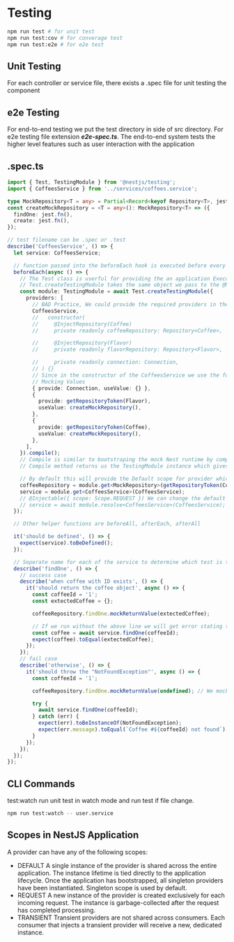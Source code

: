 # Testing

```bash
npm run test # for unit test
npm run test:cov # for converage test
npm run test:e2e # for e2e test
```

## Unit Testing

For each controller or service file, there exists a .spec file for unit testing the component

## e2e Testing

For end-to-end testing we put the test directory in side of src directory.
For e2e testing file extension **_e2e-spec.ts_**. The end-to-end system tests the higher level features such as user interaction with the application

## .spec.ts

```typescript
import { Test, TestingModule } from '@nestjs/testing';
import { CoffeesService } from '../services/coffees.service';

type MockRepository<T = any> = Partial<Record<keyof Repository<T>, jest.Mock>>;
const createMockRepository = <T = any>(): MockRepository<T> => ({
  findOne: jest.fn(),
  create: jest.fn(),
});

// test filename can be .spec or .test
describe('CoffeesService', () => {
  let service: CoffeesService;

  // function passed into the beforeEach hook is executed before every test [SETUP PHASE]
  beforeEach(async () => {
    // The Test class is userful for providing the an application ExecutionContext that mocks the Nest runtime and gives hooks to tweak with the Mock Nest runtime
    // Test.createTestingModule takes the same object we pass to the @Module Decorator to manage dependencies same time we do here.
    const module: TestingModule = await Test.createTestingModule({
      providers: [
        // BAD Practice, We could provide the required providers in the providers array which are used by CoffeesService. Hence the isolation unit test best practices would be violated
        CoffeesService,
        //   constructor(
        //     @InjectRepository(Coffee)
        //     private readonly coffeeRepository: Repository<Coffee>,

        //     @InjectRepository(Flavor)
        //     private readonly flavorRepository: Repository<Flavor>,

        //     private readonly connection: Connection,
        // ) {}
        // Since in the constructor of the CoffeesService we use the following dependencies from typeorm we define them there to mock there values
        // Mocking Values
        { provide: Connection, useValue: {} },
        {
          provide: getRepositoryToken(Flavor),
          useValue: createMockRepository(),
        },
        {
          provide: getRepositoryToken(Coffee),
          useValue: createMockRepository(),
        },
      ],
    }).compile();
    // Compile is similar to bootstraping the mock Nest runtime by compiling the root module and link the entire application and call listen on each endpoint.
    // Compile method returns us the TestingModule instance which gives us access to the

    // By default this will provide the Default scope for provider which is Singleton based class instance
    coffeeRepository = module.get<MockRepository>(getRepositoryToken(Coffee));
    service = module.get<CoffeesService>(CoffeesService);
    // @Injectable({ scope: Scope.REQUEST }) We can change the default before like below
    // service = await module.resolve<CoffeesService>(CoffeesService);
  });

  // Other helper functions are beforeAll, afterEach, afterAll

  it('should be defined', () => {
    expect(service).toBeDefined();
  });

  // Seperate name for each of the service to determine which test is this
  describe('findOne', () => {
    // success case
    describe('when coffee with ID exists', () => {
      it('should return the coffee object', async () => {
        const coffeeId = '1';
        const extectedCoffee = {};

        coffeeRepository.findOne.mockReturnValue(extectedCoffee);

        // If we run without the above line we will get error stating that `this.coffeeRepository.findOne is not a function`
        const coffee = await service.findOne(coffeeId);
        expect(coffee).toEqual(extectedCoffee);
      });
    });
    // fail case
    describe('otherwise', () => {
      it('should throw the "NotFoundException"', async () => {
        const coffeeId = '1';

        coffeeRepository.findOne.mockReturnValue(undefined); // We mock the return value for findOne to be undefined

        try {
          await service.findOne(coffeeId);
        } catch (err) {
          expect(err).toBeInstanceOf(NotFoundException);
          expect(err.message).toEqual(`Coffee #${coffeeId} not found`);
        }
      });
    });
  });
});
```

## CLI Commands

test:watch run unit test in watch mode and run test if file change.

```bash
npm run test:watch -- user.service
```

## Scopes in NestJS Application

A provider can have any of the following scopes:

- DEFAULT A single instance of the provider is shared across the entire application. The instance lifetime is tied directly to the application lifecycle. Once the application has bootstrapped, all singleton providers have been instantiated. Singleton scope is used by default.
- REQUEST A new instance of the provider is created exclusively for each incoming request. The instance is garbage-collected after the request has completed processing.
- TRANSIENT Transient providers are not shared across consumers. Each consumer that injects a transient provider will receive a new, dedicated instance.
